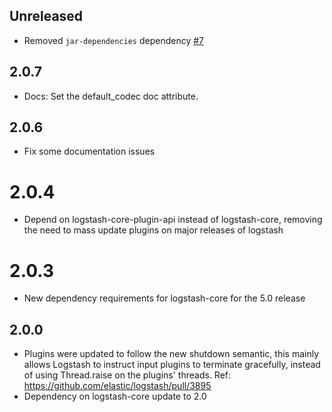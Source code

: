 ## Unreleased
  - Removed `jar-dependencies` dependency [#7](https://github.com/logstash-plugins/logstash-output-gemfire/pull/7)

## 2.0.7
  - Docs: Set the default_codec doc attribute.

## 2.0.6
  - Fix some documentation issues

# 2.0.4
  - Depend on logstash-core-plugin-api instead of logstash-core, removing the need to mass update plugins on major releases of logstash
# 2.0.3
  - New dependency requirements for logstash-core for the 5.0 release
## 2.0.0
 - Plugins were updated to follow the new shutdown semantic, this mainly allows Logstash to instruct input plugins to terminate gracefully, 
   instead of using Thread.raise on the plugins' threads. Ref: https://github.com/elastic/logstash/pull/3895
 - Dependency on logstash-core update to 2.0

